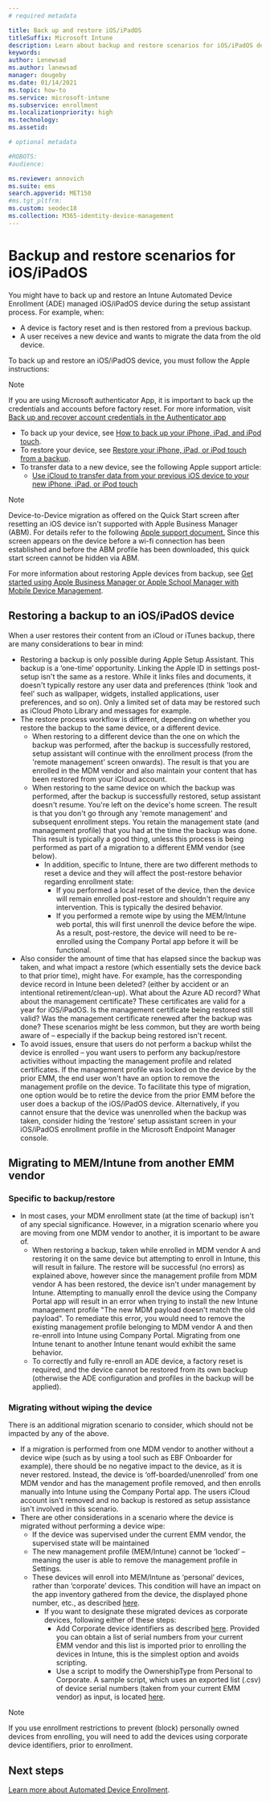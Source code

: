 ```yaml
---
# required metadata

title: Back up and restore iOS/iPadOS
titleSuffix: Microsoft Intune
description: Learn about backup and restore scenarios for iOS/iPadOS devices.
keywords:
author: Lenewsad
ms.author: lanewsad
manager: dougeby
ms.date: 01/14/2021
ms.topic: how-to
ms.service: microsoft-intune
ms.subservice: enrollment
ms.localizationpriority: high
ms.technology:
ms.assetid: 

# optional metadata

#ROBOTS:
#audience:

ms.reviewer: annovich
ms.suite: ems
search.appverid: MET150
#ms.tgt_pltfrm:
ms.custom: seodec18
ms.collection: M365-identity-device-management
---
```


# Backup and restore scenarios for iOS/iPadOS

You might have to back up and restore an Intune Automated Device Enrollment (ADE) managed iOS/iPadOS device during the setup assistant process. For example, when: 
- A device is factory reset and is then restored from a previous backup. 
- A user receives a new device and wants to migrate the data from the old device. 

To back up and restore an iOS/iPadOS device, you must follow the Apple instructions:

> [!NOTE] 
> If you are using Microsoft authenticator App, it is important to back up the credentials and accounts before factory reset. For more information, visit [Back up and recover account credentials in the Authenticator app](https://support.microsoft.com/account-billing/back-up-and-recover-account-credentials-in-the-authenticator-app-bb939936-7a8d-4e88-bc43-49bc1a700a40#:~:text=The%20Microsoft%20Entra%20Authenticator%20app,or%20having%20to%20recreate%20accounts.)

- To back up your device, see [How to back up your iPhone, iPad, and iPod touch](https://support.apple.com/HT203977).
- To restore your device, see [Restore your iPhone, iPad, or iPod touch from a backup](https://support.apple.com/HT204184).
- To transfer data to a new device, see the following Apple support article:
    - [Use iCloud to transfer data from your previous iOS device to your new iPhone, iPad, or iPod touch](https://support.apple.com/HT210217)

> [!NOTE] 
> Device-to-Device migration as offered on the Quick Start screen after resetting an iOS device isn't supported with Apple Business Manager (ABM). For details refer to the following [Apple support document.](https://support.apple.com/HT210216)
> Since this screen appears on the device before a wi-fi connection has been established and before the ABM profile has been downloaded, this quick start screen cannot be hidden via ABM.

For more information about restoring Apple devices from backup, see [Get started using Apple Business Manager or Apple School Manager with Mobile Device Management](https://support.apple.com/HT207516).

## Restoring a backup to an iOS/iPadOS device

When a user restores their content from an iCloud or iTunes backup, there are many considerations to bear in mind:
 
- Restoring a backup is only possible during Apple Setup Assistant. This backup is a ‘one-time’ opportunity. Linking the Apple ID in settings post-setup isn't the same as a restore.
While it links files and documents, it doesn't typically restore any user data and preferences (think 'look and feel' such as wallpaper, widgets, installed applications, user preferences, and so on). Only a limited set of data may be restored such as iCloud Photo Library and messages for example.  
- The restore process workflow is different, depending on whether you restore the backup to the same device, or a different device.  
    - When restoring to a different device than the one on which the backup was performed, after the backup is successfully restored, setup assistant will continue with the enrollment process (from the 'remote management' screen onwards). The result is that you are enrolled in the MDM vendor and also maintain your content that has been restored from your iCloud account.  
    - When restoring to the same device on which the backup was performed, after the backup is successfully restored, setup assistant doesn't resume. You're left on the device's home screen. The result is that you don't go through any 'remote management' and subsequent enrollment steps. You retain the management state (and management profile) that you had at the time the backup was done. This result is typically a good thing, unless this process is being performed as part of a migration to a different EMM vendor (see below).  
        - In addition, specific to Intune, there are two different methods to reset a device and they will affect the post-restore behavior regarding enrollment state:  
            - If you performed a local reset of the device, then the device will remain enrolled post-restore and shouldn't require any intervention. This is typically the desired behavior.  
            - If you performed a remote wipe by using the MEM/Intune web portal, this will first unenroll the device before the wipe. As a result, post-restore, the device will need to be re-enrolled using the Company Portal app before it will be functional.  
- Also consider the amount of time that has elapsed since the backup was taken, and what impact a restore (which essentially sets the device back to that prior time), might have. For example, has the corresponding device record in Intune been deleted? (either by accident or an intentional retirement/clean-up). What about the Azure AD record? What about the management certificate? These certificates are valid for a year for iOS/iPadOS. Is the management certificate being restored still valid? Was the management certificate renewed after the backup was done? These scenarios might be less common, but they are worth being aware of – especially if the backup being restored isn't recent.
- To avoid issues, ensure that users do not perform a backup whilst the device is enrolled – you want users to perform any backup/restore activities without impacting the management profile and related certificates. If the management profile was locked on the device by the prior EMM, the end user won't have an option to remove the management profile on the device.  To facilitate this type of migration, one option would be to retire the device from the prior EMM before the user does a backup of the iOS/iPadOS device. Alternatively, if you cannot ensure that the device was unenrolled when the backup was taken, consider hiding the ‘restore’ setup assistant screen in your iOS/iPadOS enrollment profile in the Microsoft Endpoint Manager console.   


## Migrating to MEM/Intune from another EMM vendor

### Specific to backup/restore
 
- In most cases, your MDM enrollment state (at the time of backup) isn't of any special significance. However, in a migration scenario where you are moving from one MDM vendor to another, it is important to be aware of.  
    - When restoring a backup, taken while enrolled in MDM vendor A and restoring it on the same device but attempting to enroll in Intune, this will result in failure. The restore will be successful (no errors) as explained above, however since the management profile from MDM vendor A has been restored, the device isn't under management by Intune. Attempting to manually enroll the device using the Company Portal app will result in an error when trying to install the new Intune management profile "The new MDM payload doesn't match the old payload". To remediate this error, you would need to remove the existing management profile belonging to MDM vendor A and then re-enroll into Intune using Company Portal. Migrating from one Intune tenant to another Intune tenant would exhibit the same behavior.
    - To correctly and fully re-enroll an ADE device, a factory reset is required, and the device cannot be restored from its own backup (otherwise the ADE configuration and profiles in the backup will be applied). 

### Migrating without wiping the device

There is an additional migration scenario to consider, which should not be impacted by any of the above.
- If a migration is performed from one MDM vendor to another without a device wipe (such as by using a tool such as EBF Onboarder for example), there should be no negative impact to the device, as it is never restored. Instead, the device is ‘off-boarded/unenrolled’ from one MDM vendor and has the management profile removed, and then enrolls manually into Intune using the Company Portal app. The users iCloud account isn't removed and no backup is restored as setup assistance isn't involved in this scenario.
- There are other considerations in a scenario where the device is migrated without performing a device wipe:
    - If the device was supervised under the current EMM vendor, the supervised state will be maintained
    - The new management profile (MEM/Intune) cannot be ‘locked’ – meaning the user is able to remove the management profile in Settings.
    - These devices will enroll into MEM/Intune as ‘personal’ devices, rather than ‘corporate’ devices. This condition will have an impact on the app inventory gathered from the device, the displayed phone number, etc., as described [here](../user-help/what-info-can-your-company-see-when-you-enroll-your-device-in-intune.md).
        - If you want to designate these migrated devices as corporate devices, following either of these steps:
            - Add Corporate device identifiers as described [here](./device-enrollment-program-enroll-ios.md). Provided you can obtain a list of serial numbers from your current EMM vendor and this list is imported prior to enrolling the devices in Intune, this is the simplest option and avoids scripting.
            - Use a script to modify the OwnershipType from Personal to Corporate. A sample script, which uses an exported list (.csv) of device serial numbers (taken from your current EMM vendor) as input, is located [here](https://github.com/scottbreenmsft/scripts/tree/master/Intune/Devices/SetOwnership).

> [!NOTE] 
> If you use enrollment restrictions to prevent (block) personally owned devices from enrolling, you will need to add the devices using corporate device identifiers, prior to enrollment.

## Next steps

[Learn more about Automated Device Enrollment](device-enrollment-program-enroll-ios.md).
